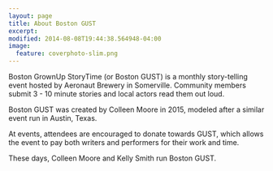 ```yaml
---
layout: page
title: About Boston GUST
excerpt:
modified: 2014-08-08T19:44:38.564948-04:00
image:
  feature: coverphoto-slim.png
---
```


Boston GrownUp StoryTime (or Boston GUST) is a monthly story-telling event hosted by Aeronaut Brewery in Somerville. Community members submit 3 - 10 minute stories and local actors read them out loud.

Boston GUST was created by Colleen Moore in 2015, modeled after a similar event run in Austin, Texas.

At events, attendees are encouraged to donate towards GUST, which allows the event to pay both writers and performers for their work and time.

These days, Colleen Moore and Kelly Smith run Boston GUST.